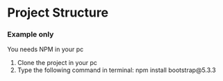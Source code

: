 <h1>Project Structure</h1>

<h3>Example only</h3>

<p style="font-style: bold;">You needs NPM in your pc</p>

<ol>
  <li>Clone the project in your pc</li>
  <li>Type the following command in terminal: npm install bootstrap@5.3.3</li>
</ol>
